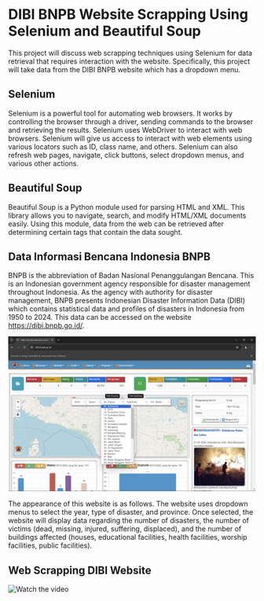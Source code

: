 # DIBI BNPB Website Scrapping Using Selenium and Beautiful Soup
This project will discuss web scrapping techniques using Selenium for data retrieval that requires interaction with the website. Specifically, this project will take data from the DIBI BNPB website which has a dropdown menu.

## Selenium
Selenium is a powerful tool for automating web browsers. It works by controlling the browser through a driver, sending commands to the browser and retrieving the results. Selenium uses WebDriver to interact with web browsers. Selenium will give us access to interact with web elements using various locators such as ID, class name, and others. Selenium can also refresh web pages, navigate, click buttons, select dropdown menus, and various other actions.

## Beautiful Soup
Beautiful Soup is a Python module used for parsing HTML and XML. This library allows you to navigate, search, and modify HTML/XML documents easily. Using this module, data from the web can be retrieved after determining certain tags that contain the data sought.

## Data Informasi Bencana Indonesia BNPB
BNPB is the abbreviation of Badan Nasional Penanggulangan Bencana. This is an Indonesian government agency responsible for disaster management throughout Indonesia. As the agency with authority for disaster management, BNPB presents Indonesian Disaster Information Data (DIBI) which contains statistical data and profiles of disasters in Indonesia from 1950 to 2024. This data can be accessed on the website https://dibi.bnpb.go.id/.

![DIBI website.png](https://github.com/annisatierra/Web-Scrapping/blob/main/DIBI%20website.png)

The appearance of this website is as follows. The website uses dropdown menus to select the year, type of disaster, and province. Once selected, the website will display data regarding the number of disasters, the number of victims (dead, missing, injured, suffering, displaced), and the number of buildings affected (houses, educational facilities, health facilities, worship facilities, public facilities).

## Web Scrapping DIBI Website
![Watch the video](https://github.com/annisatierra/Web-Scrapping/blob/main/GIF.gif)


